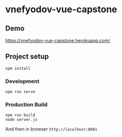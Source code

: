 # vnefyodov-vue-capstone

## Demo
https://vnefyodov-vue-capstone.herokuapp.com/

## Project setup
```
npm install
```

### Development
```
npm run serve
```

### Production Build
```
npm run build
node server.js
```

And then in browser `http://localhost:8081`
